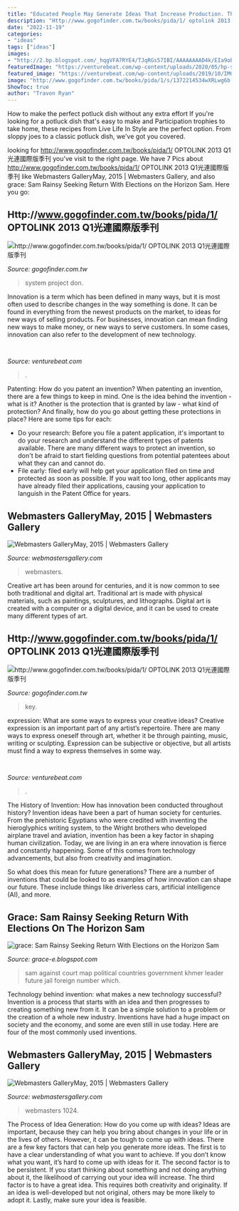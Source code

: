 ```yaml
---
title: "Educated People May Generate Ideas That Increase Production. These Ideas ~ Webmasters Gallerymay, 2015"
description: "Http://www.gogofinder.com.tw/books/pida/1/ optolink 2013 q1光連國際版季刊"
date: "2022-11-19"
categories:
- "ideas"
tags: ["ideas"]
images:
- "http://2.bp.blogspot.com/_hqgVFA7RYE4/TJqRGs57IBI/AAAAAAAAD4k/EIa9obwFqD0/w1200-h630-p-k-no-nu/Sam+Rainsy+on+VOA.jpg"
featuredImage: "https://venturebeat.com/wp-content/uploads/2020/05/hp-srping.jpg"
featured_image: "https://venturebeat.com/wp-content/uploads/2019/10/IMG_2327D-e1572537370560.jpeg"
image: "http://www.gogofinder.com.tw/books/pida/1/s/1372214534wXRLwg6b.jpg"
ShowToc: true
author: "Travon Ryan"
---
```



How to make the perfect potluck dish without any extra effort
If you're looking for a potluck dish that's easy to make and Participation trophies to take home, these recipes from Live Life In Style are the perfect option. From sloppy joes to a classic potluck dish, we've got you covered.

	

		
looking for http://www.gogofinder.com.tw/books/pida/1/ OPTOLINK 2013 Q1光連國際版季刊 you've visit to the right page. We have 7 Pics about http://www.gogofinder.com.tw/books/pida/1/ OPTOLINK 2013 Q1光連國際版季刊 like Webmasters GalleryMay, 2015 | Webmasters Gallery,  and also grace: Sam Rainsy Seeking Return With Elections on the Horizon Sam. Here you go:
		
    
## Http://www.gogofinder.com.tw/books/pida/1/ OPTOLINK 2013 Q1光連國際版季刊

<img loading=lazy src="http://www.gogofinder.com.tw/books/pida/1/s/1372214534wXRLwg6b.jpg" onerror="this.onerror=null;this.src='https://tse1.mm.bing.net/th?id=OIP.afQVcgcfA_a7dydgN9o8IgHaKf&amp;pid=15.1';" alt="http://www.gogofinder.com.tw/books/pida/1/ OPTOLINK 2013 Q1光連國際版季刊">

_Source: gogofinder.com.tw_

>system project don. 

	

Innovation is a term which has been defined in many ways, but it is most often used to describe changes in the way something is done. It can be found in everything from the newest products on the market, to ideas for new ways of selling products. For businesses, innovation can mean finding new ways to make money, or new ways to serve customers. In some cases, innovation can also refer to the development of new technology.

    
## 

<img loading=lazy src="https://venturebeat.com/wp-content/uploads/2020/05/hp-srping.jpg" onerror="this.onerror=null;this.src='https://tse2.mm.bing.net/th?id=OIP.qUUhiSxdv1PtsJHjvuuKjgHaF7&amp;pid=15.1';" alt="">

_Source: venturebeat.com_

>. 

	

Patenting: How do you patent an invention?
When patenting an invention, there are a few things to keep in mind. One is the idea behind the invention - what is it? Another is the protection that is granted by law - what kind of protection? And finally, how do you go about getting these protections in place? Here are some tips for each: 
- Do your research: Before you file a patent application, it's important to do your research and understand the different types of patents available. There are many different ways to protect an invention, so don't be afraid to start fielding questions from potential patentees about what they can and cannot do. 
- File early: filed early will help get your application filed on time and protected as soon as possible. If you wait too long, other applicants may have already filed their applications, causing your application to languish in the Patent Office for years.

    
## Webmasters GalleryMay, 2015 | Webmasters Gallery

<img loading=lazy src="http://files.smashingmagazine.com/wallpapers/june-15/the-amazing-water-park/cal/june-15-the-amazing-water-park-cal-1280x960.jpg" onerror="this.onerror=null;this.src='https://tse3.mm.bing.net/th?id=OIP.1cF0QcemWFuY38VRmHvPggHaFj&amp;pid=15.1';" alt="Webmasters GalleryMay, 2015 | Webmasters Gallery">

_Source: webmastersgallery.com_

>webmasters. 

	

Creative art has been around for centuries, and it is now common to see both traditional and digital art. Traditional art is made with physical materials, such as paintings, sculptures, and lithographs. Digital art is created with a computer or a digital device, and it can be used to create many different types of art.

    
## Http://www.gogofinder.com.tw/books/pida/1/ OPTOLINK 2013 Q1光連國際版季刊

<img loading=lazy src="http://www.gogofinder.com.tw/books/pida/1/s/1372214534WXANrKAN.jpg" onerror="this.onerror=null;this.src='https://tse4.mm.bing.net/th?id=OIP.qMKG5vJpnl_skv6s0kkB2wHaKf&amp;pid=15.1';" alt="http://www.gogofinder.com.tw/books/pida/1/ OPTOLINK 2013 Q1光連國際版季刊">

_Source: gogofinder.com.tw_

>key. 

	

expression: What are some ways to express your creative ideas?
Creative expression is an important part of any artist’s repertoire. There are many ways to express oneself through art, whether it be through painting, music, writing or sculpting. Expression can be subjective or objective, but all artists must find a way to express themselves in some way.

    
## 

<img loading=lazy src="https://venturebeat.com/wp-content/uploads/2019/10/IMG_2327D-e1572537370560.jpeg" onerror="this.onerror=null;this.src='https://tse3.mm.bing.net/th?id=OIP.C1XYG7vkAS1N_UWOfyogOAHaEK&amp;pid=15.1';" alt="">

_Source: venturebeat.com_

>. 

	

The History of Invention: How has innovation been conducted throughout history?
Invention ideas have been a part of human society for centuries. From the prehistoric Egyptians who were credited with inventing the hieroglyphics writing system, to the Wright brothers who developed airplane travel and aviation, invention has been a key factor in shaping human civilization. 
Today, we are living in an era where innovation is fierce and constantly happening. Some of this comes from technology advancements, but also from creativity and imagination. 

So what does this mean for future generations? There are a number of inventions that could be looked to as examples of how innovation can shape our future. These include things like driverless cars, artificial intelligence (AI), and more.

    
## Grace: Sam Rainsy Seeking Return With Elections On The Horizon Sam

<img loading=lazy src="http://2.bp.blogspot.com/_hqgVFA7RYE4/TJqRGs57IBI/AAAAAAAAD4k/EIa9obwFqD0/w1200-h630-p-k-no-nu/Sam+Rainsy+on+VOA.jpg" onerror="this.onerror=null;this.src='https://tse2.mm.bing.net/th?id=OIP.shdjFHyf2jYWGqDgdQ5xJwHaEo&amp;pid=15.1';" alt="grace: Sam Rainsy Seeking Return With Elections on the Horizon Sam">

_Source: grace-e.blogspot.com_

>sam against court map political countries government khmer leader future jail foreign number which. 

	

Technology behind invention: what makes a new technology successful?
Invention is a process that starts with an idea and then progresses to creating something new from it. It can be a simple solution to a problem or the creation of a whole new industry. Inventions have had a huge impact on society and the economy, and some are even still in use today. Here are four of the most commonly used inventions.

    
## Webmasters GalleryMay, 2015 | Webmasters Gallery

<img loading=lazy src="http://files.smashingmagazine.com/wallpapers/june-15/the-amazing-water-park/nocal/june-15-the-amazing-water-park-nocal-1024x768.jpg" onerror="this.onerror=null;this.src='https://tse1.mm.bing.net/th?id=OIP.HEtKw9SAJXUxezvGFvdLcQHaFj&amp;pid=15.1';" alt="Webmasters GalleryMay, 2015 | Webmasters Gallery">

_Source: webmastersgallery.com_

>webmasters 1024. 

	

The Process of Idea Generation: How do you come up with ideas?
Ideas are important, because they can help you bring about changes in your life or in the lives of others. However, it can be tough to come up with ideas. There are a few key factors that can help you generate more ideas. The first is to have a clear understanding of what you want to achieve. If you don’t know what you want, it’s hard to come up with ideas for it. The second factor is to be persistent. If you start thinking about something and not doing anything about it, the likelihood of carrying out your idea will increase. The third factor is to have a great idea. This requires both creativity and originality. If an idea is well-developed but not original, others may be more likely to adopt it. Lastly, make sure your idea is feasible.

